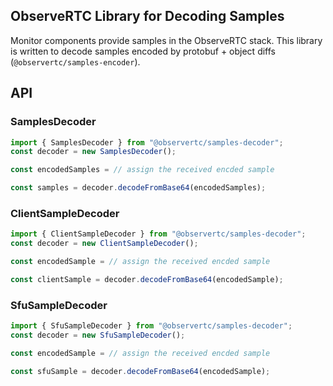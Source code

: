 ObserveRTC Library for Decoding Samples
---

Monitor components provide samples in the ObserveRTC stack. This library is written to decode samples 
encoded by protobuf + object diffs (`@observertc/samples-encoder`). 

## API

### SamplesDecoder

```javascript
import { SamplesDecoder } from "@observertc/samples-decoder";
const decoder = new SamplesDecoder();

const encodedSamples = // assign the received encded sample

const samples = decoder.decodeFromBase64(encodedSamples);
```

### ClientSampleDecoder

```javascript
import { ClientSampleDecoder } from "@observertc/samples-decoder";
const decoder = new ClientSampleDecoder();

const encodedSample = // assign the received encded sample

const clientSample = decoder.decodeFromBase64(encodedSample);
```

### SfuSampleDecoder

```javascript
import { SfuSampleDecoder } from "@observertc/samples-decoder";
const decoder = new SfuSampleDecoder();

const encodedSample = // assign the received encded sample

const sfuSample = decoder.decodeFromBase64(encodedSample);
```